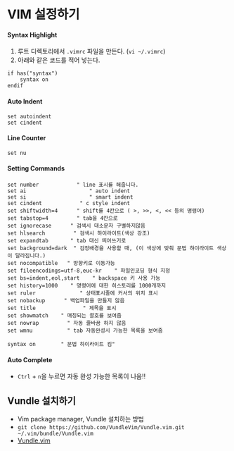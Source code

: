 # VIM 설정하기

#### Syntax Highlight
1. 루트 디렉토리에서 `.vimrc` 파일을 만든다. (`vi ~/.vimrc`)
2. 아래와 같은 코드를 적어 넣는다.
```
if has("syntax")
    syntax on
endif
```

#### Auto Indent
```
set autoindent
set cindent
```

#### Line Counter
```
set nu
```

#### Setting Commands
```
set number            " line 표시를 해줍니다.
set ai                    " auto indent
set si                    " smart indent
set cindent            " c style indent
set shiftwidth=4      " shift를 4칸으로 ( >, >>, <, << 등의 명령어)
set tabstop=4         " tab을 4칸으로
set ignorecase      " 검색시 대소문자 구별하지않음
set hlsearch         " 검색시 하이라이트(색상 강조)
set expandtab       " tab 대신 띄어쓰기로
set background=dark  " 검정배경을 사용할 때, (이 색상에 맞춰 문법 하이라이트 색상이 달라집니다.)
set nocompatible   " 방향키로 이동가능
set fileencodings=utf-8,euc-kr    " 파일인코딩 형식 지정
set bs=indent,eol,start    " backspace 키 사용 가능
set history=1000    " 명령어에 대한 히스토리를 1000개까지
set ruler              " 상태표시줄에 커서의 위치 표시
set nobackup      " 백업파일을 만들지 않음
set title               " 제목을 표시
set showmatch    " 매칭되는 괄호를 보여줌
set nowrap         " 자동 줄바꿈 하지 않음
set wmnu           " tab 자동완성시 가능한 목록을 보여줌

syntax on        " 문법 하이라이트 킴"
```

#### Auto Complete
- `Ctrl` + `n`을 누르면 자동 완성 가능한 목록이 나옴!!


## Vundle 설치하기
- Vim package manager, Vundle 설치하는 방법
- `git clone https://github.com/VundleVim/Vundle.vim.git ~/.vim/bundle/Vundle.vim`
- [Vundle.vim](https://github.com/VundleVim/Vundle.vim)
